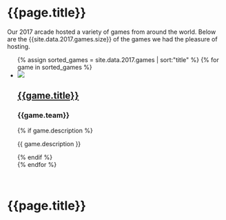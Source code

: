 # {{page.title}}

Our 2017 arcade hosted a variety of games from around the world. Below are the {{site.data.2017.games.size}} of the games we had the pleasure of hosting.

<ul class="list-unstyled">
  {% assign sorted_games = site.data.2017.games | sort:"title" %}
  {% for game in sorted_games %}
  <li class="list-data col-container">
    <div class="col-3">
      <a href="{{game.link}}" target="_blank">
        <img src="/assets/images/games/2017/{{game.image}}" class="list-data-photo">
      </a>
    </div>
    <div class="col-3-2">
      <a href="{{game.link}}" target="_blank">
        <h2 class="list-data-title">{{game.title}}</h2>
      </a>
      <h3 class="list-data-title">{{game.team}}</h3>
      {% if game.description %}
      <p class="list-data-description text-smaller">{{ game.description }}</p>
      {% endif %}
    </div>
  </li>
  {% endfor %}
</ul>
<br>

# {{page.title}}